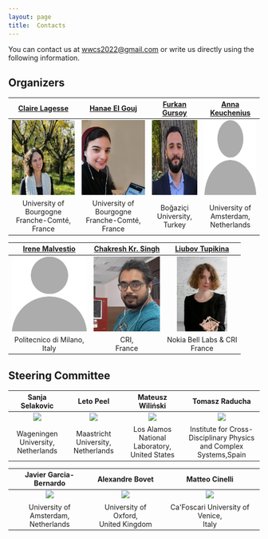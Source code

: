 ```yaml
---
layout: page
title:  Contacts
---
```



You can contact us at [wwcs2022@gmail.com](mailto:wwwcs2022@gmail.com) or write us directly using the following information.

## Organizers

|[Claire Lagesse](http://thema.univ-fcomte.fr/page_personnelle/clagesse)|[Hanae El Gouj](http://thema.univ-fcomte.fr/page_personnelle/hanae)|[Furkan Gursoy](https://furkangursoy.github.io)|[Anna Keuchenius](https://www.uva.nl/en/profile/k/e/a.keuchenius/a.keuchenius.html)|
|:-------------------------:|:-------------------------:|:-------------------------:|:-------------------------:|
|<img src="/assets/image/claire.jpg" height="150px"  />|<img src="/assets/image/hanae.jpg" height="150px"  />|<img src="/assets/image/furkan.png" height="150px"  />|<img src="/assets/image/blank.png" height="150px"  /> | 
|University of Bourgogne Franche-Comté, <br> France|University of Bourgogne Franche-Comté, <br> France|Boğaziçi University, <br> Turkey|University of Amsterdam, <br> Netherlands|

|[Irene Malvestio](https://www.som.polimi.it/people/malvestio-irene/)|[Chakresh Kr. Singh](https://chakreshiitgn.github.io/)|[Liubov Tupikina](https://sites.google.com/view/liubovkmatematike/)|
|:-------------------------:|:-------------------------:|:-------------------------:|
|<img src="/assets/image/blank.png" height="150px"  /> |<img src="/assets/image/chakresh.png" height="150px"  />|<img src="/assets/image/liubov.png" height="150px"  />|
|Politecnico di Milano, <br> Italy|CRI, <br> France|Nokia Bell Labs & CRI <br> France|

## Steering Committee

|Sanja Selakovic|Leto Peel|Mateusz Wiliński|Tomasz Raducha|
|:-------------------------:|:-------------------------:|:-------------------------:|:-------------------------:|
|<img src="/assets/image/sanja_150.jpg" height="150px" /> | <img src="/assets/image/leopen_150.jpg" height="150px" /> | <img src="/assets/image/mateusz_150.jpg" height="150px"  /> | <img src="/assets/image/tomasz.jpg" height="150px"  />|
|Wageningen University, <br> Netherlands|Maastricht University, <br> Netherlands|Los Alamos National Laboratory, <br> United States|Institute for Cross-Disciplinary Physics <br> and Complex Systems,Spain|

|Javier Garcia-Bernardo|Alexandre Bovet|Matteo Cinelli|
|:-------------------------:|:-------------------------:|:-------------------------:|
|<img src="/assets/image/javier_150.jpg" height="150px" /> | <img src="/assets/image/alex.jpg" height="150px"/> | <img src="/assets/image/matteo.jpg" height="150px"  />|
|University of Amsterdam, <br> Netherlands| University of Oxford, <br> United Kingdom|Ca'Foscari University of Venice, <br> Italy|
